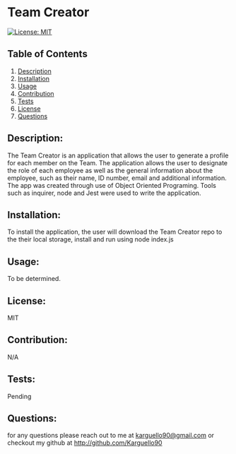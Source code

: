 # Team Creator
 [![License: MIT](https://img.shields.io/badge/License-MIT-yellow.svg)](https://opensource.org/licenses/MIT)
 ## Table of Contents
1. [Description](#description)
2. [Installation](#installation)
3. [Usage](#usage)
4. [Contribution](#contribution)
5. [Tests](#tests)
6. [License](#license)
7. [Questions](#questions)

## Description:
The Team Creator is an application that allows the user to generate a profile for each member on the Team. The application allows the user to  designate the role of each employee as well as the general information about the employee, such as their name, ID number, email and additional information.  The app was created through use of Object Oriented Programing. Tools such as inquirer, node and Jest were used to write the application.  

## Installation:
To install the application, the user will download the Team Creator repo to the their local storage, install and run using node index.js

## Usage:
To be determined.

## License:
MIT

## Contribution:
N/A

## Tests:
Pending

## Questions:
for any questions please reach out to me at karguello90@gmail.com
or checkout my github at http://github.com/Karguello90

